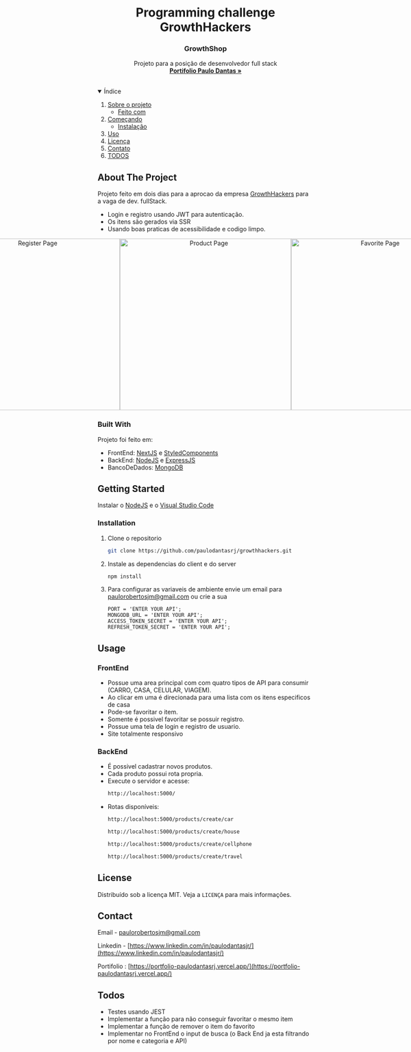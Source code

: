 <h1 align="center">
  Programming challenge GrowthHackers
</h1>
<p align="center">
  <h3 align="center">GrowthShop</h3>

  <p align="center">
    Projeto para a posição de desenvolvedor full stack
    <br />
    <a href="https://portfolio-paulodantasrj.vercel.app/"><strong>Portifolio Paulo Dantas »</strong></a>
    <br />
    <br />
  </p>
</p>

<!-- TABLE OF CONTENTS -->
<details open="open">
  <summary>Índice</summary>
  <ol>
    <li>
      <a href="#about-the-project">Sobre o projeto</a>
      <ul>
        <li><a href="#built-with">Feito com</a></li>
      </ul>
    </li>
    <li>
      <a href="#getting-started">Começando</a>
      <ul>
        <li><a href="#installation">Instalação</a></li>
      </ul>
    </li>
    <li><a href="#usage">Uso</a></li>
    <li><a href="#license">Licença</a></li>
    <li><a href="#contact">Contato</a></li>
    <li><a href="#todos">TODOS</a></li>
  </ol>
</details>

<!-- ABOUT THE PROJECT -->

## About The Project

Projeto feito em dois dias para a aprocao da empresa [GrowthHackers](https://growthhackers.com/) para a vaga de dev. fullStack.

- Login e registro usando JWT para autenticação.
- Os itens são gerados via SSR
- Usando boas praticas de acessibilidade e codigo limpo.

<p align="center" style="display: flex; align-items: flex-start; justify-content: center;">
  <img alt="Login Page" src="https://github.com/paulodantasrj/growthhackers/blob/main/client/public/assets/readme/login_page.PNG" width="400px" height="400px">

  <img alt="Register Page" src="https://github.com/paulodantasrj/growthhackers/blob/main/client/public/assets/readme/register_page.PNG" width="400px" height="400px">

  <img alt="Product Page" src="https://github.com/paulodantasrj/growthhackers/blob/main/client/public/assets/readme/product_page.PNG" width="400px" height="400px">

  <img alt="Favorite Page" src="https://github.com/paulodantasrj/growthhackers/blob/main/client/public/assets/readme/favorite_page.PNG" width="400px" height="400px">

  <img alt="Home Page" src="https://github.com/paulodantasrj/growthhackers/blob/main/client/public/assets/readme/home_page.PNG" width="400px" height="400px">
</p>

### Built With

Projeto foi feito em:

- FrontEnd: [NextJS](https://nextjs.org/) e [StyledComponents](https://styled-components.com/)
- BackEnd: [NodeJS](https://nodejs.org/en/) e [ExpressJS](https://expressjs.com/)
- BancoDeDados: [MongoDB](https://www.mongodb.com/)

<!-- GETTING STARTED -->

## Getting Started

Instalar o [NodeJS](https://nodejs.org/en/) e o [Visual Studio Code](https://code.visualstudio.com/)

### Installation

1. Clone o repositorio
   ```sh
   git clone https://github.com/paulodantasrj/growthhackers.git
   ```
2. Instale as dependencias do client e do server
   ```sh
   npm install
   ```
3. Para configurar as variaveis de ambiente envie um email para paulorobertosjm@gmail.com ou crie a sua
   ```JS
   PORT = 'ENTER YOUR API';
   MONGODB_URL = 'ENTER YOUR API';
   ACCESS_TOKEN_SECRET = 'ENTER YOUR API';
   REFRESH_TOKEN_SECRET = 'ENTER YOUR API';
   ```

<!-- USAGE EXAMPLES -->

## Usage

### FrontEnd

- Possue uma area principal com com quatro tipos de API para consumir (CARRO, CASA, CELULAR, VIAGEM).
- Ao clicar em uma é direcionada para uma lista com os itens especificos de casa
- Pode-se favoritar o item.
- Somente é possivel favoritar se possuir registro.
- Possue uma tela de login e registro de usuario.
- Site totalmente responsivo

### BackEnd

- É possivel cadastrar novos produtos.
- Cada produto possui rota propria.
- Execute o servidor e acesse:
  ```sh
  http://localhost:5000/
  ```
- Rotas disponíveis:
  ```sh
  http://localhost:5000/products/create/car
  ```
  ```sh
  http://localhost:5000/products/create/house
  ```
  ```sh
  http://localhost:5000/products/create/cellphone
  ```
  ```sh
  http://localhost:5000/products/create/travel
  ```
  <!-- LICENSE -->

## License

Distribuído sob a licença MIT. Veja a `LICENÇA` para mais informações.

<!-- CONTACT -->

## Contact

Email - paulorobertosjm@gmail.com

Linkedin - [https://www.linkedin.com/in/paulodantasjr/](https://www.linkedin.com/in/paulodantasjr/)

Portifolio : [https://portfolio-paulodantasrj.vercel.app/](https://portfolio-paulodantasrj.vercel.app/)

<!-- TODOS -->

## Todos

- Testes usando JEST
- Implementar a função para não conseguir favoritar o mesmo item
- Implementar a função de remover o item do favorito
- Implementar no FrontEnd o input de busca (o Back End ja esta filtrando por nome e categoria e API)

